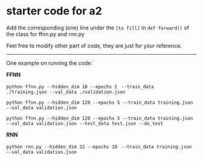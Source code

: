 # starter code for a2

Add the corresponding (one) line under the ``[to fill]`` in ``def forward()`` of the class for ffnn.py and rnn.py

Feel free to modify other part of code, they are just for your reference.

---

One example on running the code:`

**FFNN**

``python ffnn.py --hidden_dim 10 --epochs 1 ``
``--train_data ./training.json --val_data ./validation.json``

```python ffnn.py --hidden_dim 128 --epochs 5 --train_data training.json --val_data validation.json```

```python ffnn.py --hidden_dim 128 --epochs 5 --train_data training.json --val_data validation.json --test_data test.json --do_test```


**RNN**

``python rnn.py --hidden_dim 32 --epochs 10 ``
``--train_data training.json --val_data validation.json``

